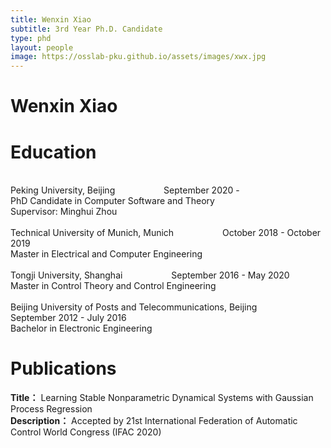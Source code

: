 ```yaml
---
title: Wenxin Xiao
subtitle: 3rd Year Ph.D. Candidate 
type: phd
layout: people
image: https://osslab-pku.github.io/assets/images/xwx.jpg 
---
```


<h1>Wenxin Xiao</h1>

<h1> Education</h1>
<br/>Peking University, Beijing &emsp;&emsp;&emsp;&emsp;&emsp; September 2020 -  
<br/>PhD Candidate in Computer Software and Theory 
<br/>Supervisor: Minghui Zhou
<br/>
<br/>Technical University of Munich, Munich &emsp;&emsp;&emsp;&emsp;&emsp; October 2018 - October 2019
<br/>Master in Electrical and Computer Engineering
<br/>
<br/>Tongji University, Shanghai &emsp;&emsp;&emsp;&emsp;&emsp; September 2016 - May 2020
<br/>Master in Control Theory and Control Engineering
<br/>
<br/>Beijing University of Posts and Telecommunications, Beijing &emsp;&emsp;&emsp;&emsp;&emsp; September 2012 - July 2016
<br/>Bachelor in Electronic Engineering
<br/>

<h1>Publications</h1>

**Title：** Learning Stable Nonparametric Dynamical Systems with Gaussian Process Regression &emsp;&emsp;
<br/>
**Description：** Accepted by 21st International Federation of Automatic Control World Congress (IFAC 2020)

